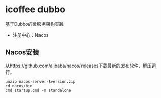 # icoffee dubbo
基于Dubbo的微服务架构实践
 - 注册中心：Nacos
 
## Nacos安装
从https://github.com/alibaba/nacos/releases下载最新的发布软件，解压运行。
~~~
unzip nacos-server-$version.zip
cd nacos/bin
cmd startup.cmd -m standalone
~~~